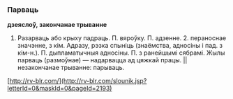 ### Парваць
**дзеяслоў, закончанае трыванне**

1. Разарваць або крыху падраць. П. вяроўку. П. адзенне. 2. пераноснае значэнне, з кім. Адразу, рэзка спыніць (знаёмства, адносіны і пад. з кім-н.). П. дыпламатычныя адносіны. П. з ранейшымі сябрамі. Жылы парваць (размоўнае) — надарвацца ад цяжкай працы. || незакончанае трыванне: парываць.

<a rel="author">[http://rv-blr.com/](http://rv-blr.com/slounik.jsp?letterId=0&maskId=0&pageId=2193)</a>
